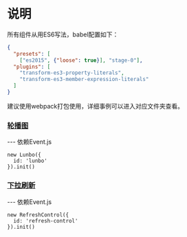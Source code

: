 # 说明
所有组件从用ES6写法，babel配置如下：
```json
{
  "presets": [
    ["es2015", {"loose": true}], "stage-0"],
  "plugins": [
    "transform-es3-property-literals",
    "transform-es3-member-expression-literals"
  ]
}
```
建议使用webpack打包使用，详细事例可以进入对应文件夹查看。

### [轮播图](./Lunbo/)
--- 依赖Event.js  

    new Lunbo({
      id: 'lunbo'
    }).init()

### [下拉刷新](./RefreshControl/)
--- 依赖Event.js  

    new RefreshControl({
      id: 'refresh-control'
    }).init()
